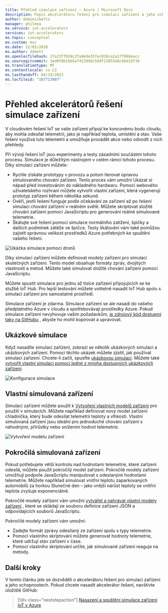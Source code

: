 ```yaml
---
title: Přehled simulace zařízení – Azure | Microsoft Docs
description: Popis akcelerátoru řešení pro simulaci zařízení a jeho schopnosti.
author: dominicbetts
manager: philmea
ms.service: iot-accelerators
services: iot-accelerators
ms.topic: conceptual
ms.custom: mvc
ms.date: 12/03/2018
ms.author: dobett
ms.openlocfilehash: 27a23ff924c2fa9e9e35fec010ca2a177868eacc
ms.sourcegitcommit: 3ed0f0b1b66a741399dc59df2285546c66d1df38
ms.translationtype: MT
ms.contentlocale: cs-CZ
ms.lasthandoff: 04/19/2021
ms.locfileid: "107713907"
---
```

# <a name="device-simulation-solution-accelerator-overview"></a>Přehled akcelerátorů řešení simulace zařízení

V cloudovém řešení IoT se vaše zařízení připojí ke koncovému bodu cloudu, aby mohla odesílat telemetrii, jako je například teplota, umístění a stav. Vaše řešení využívá tuto telemetrii a umožňuje provádět akce nebo odvodit z nich přehledy.

Při vývoji řešení IoT jsou experimenty a testy zásadními součástmi tohoto procesu. Simulace je důležitým nástrojem v celém rámci tohoto procesu. Díky simulaci zařízení můžete:

* Rychle získáte prototypy v provozu a potom iterovat úpravou simulovaného chování zařízení. Tento proces vám umožní Ukázat si nápad před investováním do nákladného hardwaru. Pomocí webového uživatelského rozhraní můžete vytvořit vlastní zařízení, která vygenerují prototyp zařízení během několika sekund.
* Ověří, jestli řešení funguje podle očekávání ze zařízení až po řešení simulací chování zařízení v reálném světě. Můžete skriptovat složité chování zařízení pomocí JavaScriptu pro generování reálné simulované telemetrie.
* Škálujte své řešení pomocí simulace normálního zatížení, špičky a dalších podmínek zátěže ve špičce. Testy škálování vám také pomůžou zajistit správnou velikost prostředků Azure potřebných ke spuštění vašeho řešení.

![Ukázka simulace pomocí dronů](media/iot-accelerators-device-simulation-overview/dronesimulation.png)

Díky simulaci zařízení můžete definovat modely zařízení pro simulaci skutečných zařízení. Tento model obsahuje formáty zpráv, dvojitých vlastností a metod. Můžete také simulovat složité chování zařízení pomocí JavaScriptu.

Můžete spustit simulace pro jednu až tisíce zařízení připojujících se ke službě IoT Hub. Pro lepší testování můžete volitelně nasadit IoT Hub spolu s simulací zařízení pro samostatné prostředí.

Simulace zařízení je zdarma. Simulace zařízení se ale nasadí do vašeho předplatného Azure v cloudu a spotřebovávají prostředky Azure. Pokud simulace zařízení nevyhovuje vašim požadavkům, [je zdrojový kód dostupný taky na GitHubu](https://github.com/Azure/azure-iot-pcs-device-simulation) , abyste ho mohli kopírovat a upravovat.

## <a name="sample-simulations"></a>Ukázkové simulace

Když nasadíte simulaci zařízení, zobrazí se několik ukázkových simulací a ukázkových zařízení. Pomocí těchto ukázek můžete zjistit, jak používat simulaci zařízení. Chcete-li začít, spusťte [ukázkovou simulaci](https://github.com/Azure/azure-iot-pcs-device-simulation/blob/master/README.md). Můžete také [vytvořit vlastní simulaci pomocí jedné z mnoha dostupných ukázkových zařízení](iot-accelerators-device-simulation-create-simulation.md).

![Konfigurace simulace](media/iot-accelerators-device-simulation-overview/samplesimulation1.png)

## <a name="custom-simulated-devices"></a>Vlastní simulovaná zařízení

Simulaci zařízení můžete použít k [Vytvoření vlastních modelů zařízení](iot-accelerators-device-simulation-create-custom-device.md) pro použití v simulacích. Můžete například definovat nový model zařízení chladnička, který bude odesílat telemetrii teploty a vlhkosti. Vlastní simulovaná zařízení jsou ideální pro jednoduché chování zařízení s náhodnými, přírůstky nebo snížením hodnot telemetrie.

![Vytvoření modelu zařízení](media/iot-accelerators-device-simulation-overview/adddevicemodel.png)

## <a name="advanced-simulated-devices"></a>Pokročilá simulovaná zařízení

Pokud potřebujete větší kontrolu nad hodnotami telemetrie, které zařízení odesílá, můžete použít pokročilý model zařízení. Pokročilé modely zařízení umožňují podpoře JavaScriptu manipulovat s odeslanými hodnotami telemetrie. Můžete například simulovat vnitřní teplotu zaparkovaných automobilů za horkou Slunečné den – jako vnější nárůst teploty se vnitřní teplota zvyšuje exponenciálně.

Pokročilé modely zařízení vám umožní [vytvářet a nahrávat vlastní modely zařízení](iot-accelerators-device-simulation-advanced-device.md) , které se skládají ze souboru definice zařízení JSON a odpovídajících souborů JavaScriptu.

Pokročilé modely zařízení vám umožní:

* Zadejte formát zprávy odesílaný ze zařízení spolu s typy telemetrie.
* Pomocí vlastního skriptování můžete generovat hodnoty telemetrie, které udržují stav zařízení v čase.
* Pomocí vlastního skriptování určíte, jak simulované zařízení reaguje na metody.

## <a name="next-steps"></a>Další kroky

V tomto článku jste se dozvěděli o akcelerátoru řešení pro simulaci zařízení a jeho schopnostech. Pokud chcete nasadit akcelerátor řešení, navštivte úložiště GitHub:

> [!div class="nextstepaction"]
> [Nasazení a spuštění simulace zařízení IoT v Azure](https://github.com/Azure/azure-iot-pcs-device-simulation/blob/master/README.md)
